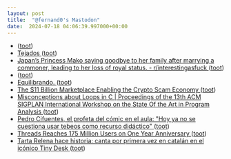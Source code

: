 ```yaml
---
layout: post
title:  "@fernand0's Mastodon"
date:  2024-07-18 04:06:39.997000+00:00
---
```

*  [ ](https://mastodon.social/@macosas) ([toot](https://mastodon.social/@fernand0/112805517721331857))
*  [Tejados ](https://www.flickr.com/photos/fernand0/53839737842) ([toot](https://mastodon.social/@fernand0/112804901711674470))
*  [Japan’s Princess Mako saying goodbye to her family after marrying a commoner, leading to her loss of royal status. - r/interestingasfuck ](https://redlib.zaggy.nl/r/interestingasfuck/comments/1dzurbo/japans_princess_mako_saying_goodbye_to_her_family) ([toot](https://mastodon.social/@fernand0/112804847114361134))
*  [ ](https://mastodon.social/@macosas) ([toot](https://mastodon.social/@fernand0/112803307992069510))
*  [Equilibrando. ](https://avecesunafoto.wordpress.com/2024/07/17/equilibrando-2) ([toot](https://mastodon.social/@fernand0/112803037113515672))
*  [The $11 Billion Marketplace Enabling the Crypto Scam Economy ](https://www.wired.com/story/pig-butchering-scam-crypto-huione-guarantee) ([toot](https://mastodon.social/@fernand0/112802986675135638))
*  [Misconceptions about Loops in C \| Proceedings of the 13th ACM SIGPLAN International Workshop on the State Of the Art in Program Analysis ](https://dl.acm.org/doi/10.1145/3652588.366332) ([toot](https://mastodon.social/@fernand0/112802802031617730))
*  [Pedro Cifuentes, el profeta del cómic en el aula: "Hoy ya no se cuestiona usar tebeos como recurso didáctico" ](https://www.elperiodico.com/es/ocio-y-cultura/20240706/pedro-cifuentes-profeta-comic-aula-10448726) ([toot](https://mastodon.social/@fernand0/112802466072868568))
*  [Threads Reaches 175 Million Users on One Year Anniversary ](https://www.socialmediatoday.com/news/threads-175-million-users-one-year-anniversary/720651) ([toot](https://mastodon.social/@fernand0/112802356431178942))
*  [Tarta Relena hace historia: canta por primera vez en catalán en el icónico Tiny Desk ](https://www.elperiodico.com/es/ocio-y-cultura/20240403/tarta-relena-tiny-desk-catalan-10058572) ([toot](https://mastodon.social/@fernand0/112801603370313003))
